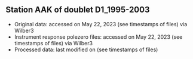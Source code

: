 Station AAK of doublet D1_1995-2003
---
- Original data: accessed on May 22, 2023 (see timestamps of files) via Wilber3
- Instrument response polezero files: accessed on May 22, 2023 (see timestamps of files) via Wilber3
- Processed data: last modified on (see timestamps of files)
